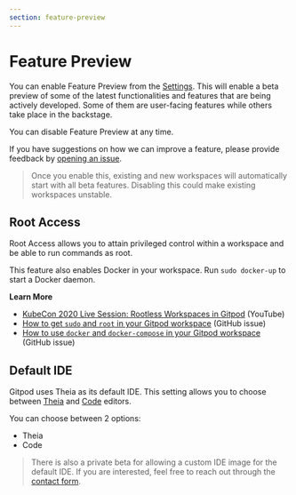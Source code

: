 ```yaml
---
section: feature-preview
---
```


<script context="module">
  export const prerender = true;
</script>

# Feature Preview

You can enable Feature Preview from the [Settings](https://gitpod.io/settings/). This will enable a beta preview of some of the latest functionalities and features that are being actively developed. Some of them are user-facing features while others take place in the backstage.

You can disable Feature Preview at any time.

If you have suggestions on how we can improve a feature, please provide feedback by [opening an issue](https://github.com/gitpod-io/gitpod/issues/new/choose).

> Once you enable this, existing and new workspaces will automatically start with all beta features. Disabling this could make existing workspaces unstable.

## Root Access

Root Access allows you to attain privileged control within a workspace and be able to run commands as root.

This feature also enables Docker in your workspace. Run `sudo docker-up` to start a Docker daemon.

**Learn More**

- [KubeCon 2020 Live Session: Rootless Workspaces in Gitpod](https://www.youtube.com/watch?v=l4I2TVAnBuw) (YouTube)
- [How to get `sudo` and `root` in your Gitpod workspace](https://github.com/gitpod-io/gitpod/issues/39#issuecomment-738636446) (GitHub issue)
- [How to use `docker` and `docker-compose` in your Gitpod workspace](https://github.com/gitpod-io/gitpod/issues/52#issuecomment-738629624) (GitHub issue)

## Default IDE

Gitpod uses Theia as its default IDE. This setting allows you to choose between [Theia](https://github.com/eclipse-theia/theia) and [Code](https://github.com/microsoft/vscode) editors.

You can choose between 2 options:

- Theia
- Code

> There is also a private beta for allowing a custom IDE image for the default IDE. If you are interested, feel free to reach out through the [contact form](https://www.gitpod.io/contact).
